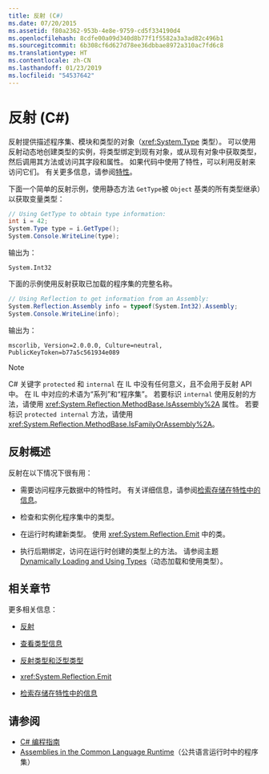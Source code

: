 ```yaml
---
title: 反射 (C#)
ms.date: 07/20/2015
ms.assetid: f80a2362-953b-4e8e-9759-cd5f334190d4
ms.openlocfilehash: 8cdfe00a09d340d8b77f1f5582a3a3ad82c496b1
ms.sourcegitcommit: 6b308cf6d627d78ee36dbbae8972a310ac7fd6c8
ms.translationtype: HT
ms.contentlocale: zh-CN
ms.lasthandoff: 01/23/2019
ms.locfileid: "54537642"
---
```

# <a name="reflection-c"></a>反射 (C#)
反射提供描述程序集、模块和类型的对象（<xref:System.Type> 类型）。 可以使用反射动态地创建类型的实例，将类型绑定到现有对象，或从现有对象中获取类型，然后调用其方法或访问其字段和属性。 如果代码中使用了特性，可以利用反射来访问它们。 有关更多信息，请参阅[特性](../../../../docs/standard/attributes/index.md)。  
  
 下面一个简单的反射示例，使用静态方法 `GetType`被 `Object` 基类的所有类型继承）以获取变量类型：  
  
```csharp  
// Using GetType to obtain type information:  
int i = 42;  
System.Type type = i.GetType();  
System.Console.WriteLine(type);  
```  
  
 输出为：  
  
 `System.Int32`  
  
 下面的示例使用反射获取已加载的程序集的完整名称。  
  
```csharp  
// Using Reflection to get information from an Assembly:  
System.Reflection.Assembly info = typeof(System.Int32).Assembly;  
System.Console.WriteLine(info);  
```  
  
 输出为：  
  
 `mscorlib, Version=2.0.0.0, Culture=neutral, PublicKeyToken=b77a5c561934e089`  
  
> [!NOTE]
>  C# 关键字 `protected` 和 `internal` 在 IL 中没有任何意义，且不会用于反射 API 中。 在 IL 中对应的术语为“系列”和“程序集”。 若要标识 `internal` 使用反射的方法，请使用 <xref:System.Reflection.MethodBase.IsAssembly%2A> 属性。 若要标识 `protected internal` 方法，请使用 <xref:System.Reflection.MethodBase.IsFamilyOrAssembly%2A>。  
  
## <a name="reflection-overview"></a>反射概述  
 反射在以下情况下很有用：  
  
-   需要访问程序元数据中的特性时。 有关详细信息，请参阅[检索存储在特性中的信息](../../../standard/attributes/retrieving-information-stored-in-attributes.md)。  
  
-   检查和实例化程序集中的类型。  
  
-   在运行时构建新类型。 使用 <xref:System.Reflection.Emit> 中的类。  
  
-   执行后期绑定，访问在运行时创建的类型上的方法。 请参阅主题 [Dynamically Loading and Using Types](../../../framework/reflection-and-codedom/dynamically-loading-and-using-types.md)（动态加载和使用类型）。  
  
## <a name="related-sections"></a>相关章节  
 更多相关信息：  
  
-   [反射](../../../framework/reflection-and-codedom/reflection.md)  
  
-   [查看类型信息](../../../framework/reflection-and-codedom/viewing-type-information.md)  
  
-   [反射类型和泛型类型](../../../framework/reflection-and-codedom/reflection-and-generic-types.md)  
  
-   <xref:System.Reflection.Emit>  
  
-   [检索存储在特性中的信息](../../../standard/attributes/retrieving-information-stored-in-attributes.md)  
  
## <a name="see-also"></a>请参阅

- [C# 编程指南](../../../csharp/programming-guide/index.md)
- [Assemblies in the Common Language Runtime](../../../../docs/framework/app-domains/assemblies-in-the-common-language-runtime.md)（公共语言运行时中的程序集）
